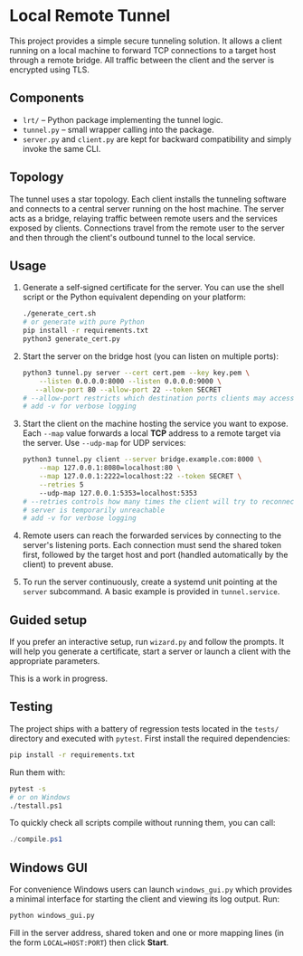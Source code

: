 # Local Remote Tunnel

This project provides a simple secure tunneling solution. It allows a client running on a local machine to forward TCP connections to a target host through a remote bridge. All traffic between the client and the server is encrypted using TLS.

## Components

- `lrt/` – Python package implementing the tunnel logic.
- `tunnel.py` – small wrapper calling into the package.
- `server.py` and `client.py` are kept for backward compatibility and simply invoke the same CLI.

## Topology

The tunnel uses a star topology. Each client installs the tunneling software
and connects to a central server running on the host machine. The server acts as
a bridge, relaying traffic between remote users and the services exposed by
clients. Connections travel from the remote user to the server and then through
the client's outbound tunnel to the local service.

## Usage

1. Generate a self‑signed certificate for the server. You can use the shell
   script or the Python equivalent depending on your platform:
   ```bash
   ./generate_cert.sh
   # or generate with pure Python
   pip install -r requirements.txt
   python3 generate_cert.py
   ```
2. Start the server on the bridge host (you can listen on multiple ports):
   ```bash
   python3 tunnel.py server --cert cert.pem --key key.pem \
       --listen 0.0.0.0:8000 --listen 0.0.0.0:9000 \
      --allow-port 80 --allow-port 22 --token SECRET
   # --allow-port restricts which destination ports clients may access (TCP or UDP)
   # add -v for verbose logging
   ```
3. Start the client on the machine hosting the service you want to expose. Each
   `--map` value forwards a local **TCP** address to a remote target via the server.
   Use `--udp-map` for UDP services:
   ```bash
   python3 tunnel.py client --server bridge.example.com:8000 \
       --map 127.0.0.1:8080=localhost:80 \
       --map 127.0.0.1:2222=localhost:22 --token SECRET \
       --retries 5
       --udp-map 127.0.0.1:5353=localhost:5353
   # --retries controls how many times the client will try to reconnect if the
   # server is temporarily unreachable
   # add -v for verbose logging
   ```
4. Remote users can reach the forwarded services by connecting to the server's
   listening ports. Each connection must send the shared token first, followed by
   the target host and port (handled automatically by the client) to prevent
   abuse.

5. To run the server continuously, create a systemd unit pointing at the `server` subcommand. A basic example is provided in `tunnel.service`.

## Guided setup

If you prefer an interactive setup, run `wizard.py` and follow the prompts. It
will help you generate a certificate, start a server or launch a client with the
appropriate parameters.

This is a work in progress.

## Testing

The project ships with a battery of regression tests located in the `tests/`
directory and executed with `pytest`.
First install the required dependencies:

```bash
pip install -r requirements.txt
```
Run them with:

```bash
pytest -s
# or on Windows
./testall.ps1
```

To quickly check all scripts compile without running them, you can call:

```powershell
./compile.ps1
```

## Windows GUI

For convenience Windows users can launch `windows_gui.py` which provides a
minimal interface for starting the client and viewing its log output. Run:

```bash
python windows_gui.py
```

Fill in the server address, shared token and one or more mapping lines (in the form `LOCAL=HOST:PORT`) then click **Start**.
